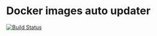 # Docker images auto updater

[![Build Status](https://travis-ci.com/wodby/images.svg?branch=master)](https://travis-ci.com/wodby/images)
